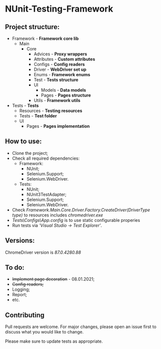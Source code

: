 # NUnit-Testing-Framework
## Project structure:
- Framework - **Framework core lib**
  - Main
    - Core
      - Advices - **Proxy wrappers**
      - Attributes - **Custom attributes**
      - Configs - **Config readers**
      - Driver - **WebDriver set up**
      - Enums - **Framework enums**
      - Test - **Tests structure**
      - UI
        - Models - **Data models**
        - Pages - **Pages structure**
      - Utils - **Framework utils**
- Tests - **Tests**
  - Resources - **Testing resources**
  - Tests - **Test folder**
  - UI
    - Pages - **Pages implementation**

## How to use:
  - Clone the project;
  - Check all required dependencies:
    - Framework:
      - NUnit;
      - Selenium.Support;
      - Selenium.WebDriver.
    - Tests:
      - NUnit;
      - NUnit3TestAdapter;
      - Selenium.Support;
      - Selenium.WebDriver.
  - Check *Framework.Main.Core.Driver.Factory.CreateDriver(DriverType type)* to resources includes *chromedriver.exe*
  - *Tests\Configs\App.config* is to use static configurable properies
  - Run tests via *'Visual Studio -> Test Explorer'*.
## Versions:
ChromeDriver version is *87.0.4280.88*

## To do:
  - ~~Implement page decoration~~ - 08.01.2021;
  - ~~Config readers;~~
  - Logging;
  - Report;
  - etc.

## Contributing
Pull requests are welcome. For major changes, please open an issue first to discuss what you would like to change.

Please make sure to update tests as appropriate.
